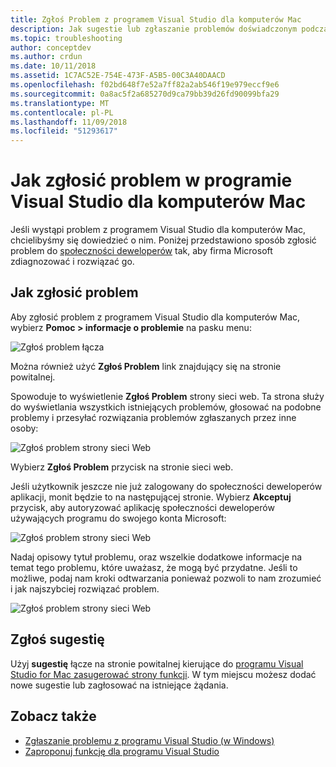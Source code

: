 ```yaml
---
title: Zgłoś Problem z programem Visual Studio dla komputerów Mac
description: Jak sugestie lub zgłaszanie problemów doświadczonym podczas korzystania z programu Visual Studio dla komputerów Mac.
ms.topic: troubleshooting
author: conceptdev
ms.author: crdun
ms.date: 10/11/2018
ms.assetid: 1C7AC52E-754E-473F-A5B5-00C3A40DAACD
ms.openlocfilehash: f02bd648f7e52a7ff82a2ab546f19e979eccf9e6
ms.sourcegitcommit: 0a8ac5f2a685270d9ca79bb39d26fd90099bfa29
ms.translationtype: MT
ms.contentlocale: pl-PL
ms.lasthandoff: 11/09/2018
ms.locfileid: "51293617"
---
```

# <a name="how-to-report-a-problem-in-visual-studio-for-mac"></a>Jak zgłosić problem w programie Visual Studio dla komputerów Mac

Jeśli wystąpi problem z programem Visual Studio dla komputerów Mac, chcielibyśmy się dowiedzieć o nim. Poniżej przedstawiono sposób zgłosić problem do [społeczności deweloperów](https://developercommunity.visualstudio.com/) tak, aby firma Microsoft zdiagnozować i rozwiązać go.

## <a name="how-to-report-a-problem"></a>Jak zgłosić problem

Aby zgłosić problem z programem Visual Studio dla komputerów Mac, wybierz **Pomoc > informacje o problemie** na pasku menu:

![Zgłoś problem łącza](media/report-problem-image1.png)

Można również użyć **Zgłoś Problem** link znajdujący się na stronie powitalnej.

Spowoduje to wyświetlenie **Zgłoś Problem** strony sieci web. Ta strona służy do wyświetlania wszystkich istniejących problemów, głosować na podobne problemy i przesyłać rozwiązania problemów zgłaszanych przez inne osoby:

![Zgłoś problem strony sieci Web](media/report-problem-image2.png)

Wybierz **Zgłoś Problem** przycisk na stronie sieci web.

Jeśli użytkownik jeszcze nie już zalogowany do społeczności deweloperów aplikacji, monit będzie to na następującej stronie. Wybierz **Akceptuj** przycisk, aby autoryzować aplikację społeczności deweloperów używających programu do swojego konta Microsoft:

![Zgłoś problem strony sieci Web](media/report-problem-image3.png)

Nadaj opisowy tytuł problemu, oraz wszelkie dodatkowe informacje na temat tego problemu, które uważasz, że mogą być przydatne. Jeśli to możliwe, podaj nam kroki odtwarzania ponieważ pozwoli to nam zrozumieć i jak najszybciej rozwiązać problem.

![Zgłoś problem strony sieci Web](media/report-problem-image4.png)

## <a name="provide-a-suggestion"></a>Zgłoś sugestię

Użyj **sugestię** łącze na stronie powitalnej kierujące do [programu Visual Studio for Mac zasugerować strony funkcji](https://developercommunity.visualstudio.com/content/idea/post.html?space=41). W tym miejscu możesz dodać nowe sugestie lub zagłosować na istniejące żądania.

## <a name="see-also"></a>Zobacz także

- [Zgłaszanie problemu z programu Visual Studio (w Windows)](/visualstudio/ide/how-to-report-a-problem-with-visual-studio-2017)
- [Zaproponuj funkcję dla programu Visual Studio](/visualstudio/ide/suggest-a-feature)
